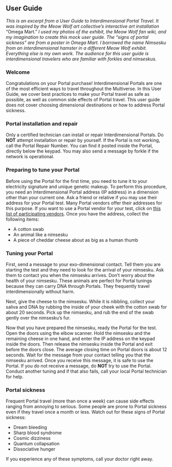 ## User Guide
_This is an excerpt from a User Guide to Interdimensional Portal Travel. It was inspired by the  Meow Wolf art collective’s interactive art installation_ “Omega Mart.” _I used my photos of the exhibit, the Meow Wolf fan wiki, and my imagination to create this mock user guide. The “signs of portal sickness” are from a poster in Omega Mart. I borrowed the name Nimsesku from an interdimensional hamster in a different Meow Wolf exhibit. Everything else is my own work. The audience for this user guide is interdimensional travelers who are familiar with forkles and nimseskus._


### Welcome
Congratulations on your Portal purchase! Interdimensional Portals are one of the most efficient ways to travel throughout the Multiverse. In this User Guide, we cover best practices to make your Portal travel as safe as possible, as well as common side effects of Portal travel. This user guide does not cover choosing dimensional destinations or how to address Portal sickness.


### Portal installation and repair
Only a certified technician can install or repair Interdimensional Portals. Do **NOT** attempt installation or repair by yourself. If the Portal is not working, call the Portal Repair Number. You can find it posted inside the Portal, directly below the keypad. You may also send a message by forkle if the network is operational.


### Preparing to tune your Portal
Before using the Portal for the first time, you need to tune it to your electricity signature and unique genetic makeup. To perform this procedure, you need an Interdimensional Portal address (IP address) in a dimension other than your current one. Ask a friend or relative if you may use their address for your Portal test. Many Portal vendors offer their addresses for this purpose. If you want to use a Portal vendor for your test, click on [this list of participating vendors](https://meow-wolf.fandom.com/wiki/Meow_Wolf_Wiki:Omega_Mart). Once you have the address, collect the following items: 
* A cotton swab
* An animal like a nimsesku
* A piece of cheddar cheese about as big as a human thumb


### Tuning your Portal
First, send a message to your exo-dimensional contact. Tell them you are starting the test and they need to look for the arrival of your nimsesku. Ask them to contact you when the nimsesku arrives. Don’t worry about the health of your nimsesku. These animals are perfect for Portal tunings because they can carry DNA through Portals. They frequently travel interdimensionally without harm.

Next, give the cheese to the nimsesku. While it is nibbling, collect your saliva and DNA by rubbing the inside of your cheek with the cotton swab for about 20 seconds. Pick up the nimsesku, and rub the end of the swab gently over the nimsesku’s fur. 

Now that you have prepared the nimsesku, ready the Portal for the test. Open the doors using the elbow scanner. Hold the nimsesku and the remaining cheese in one hand, and enter the IP address on the keypad inside the doors. Then release the nimsesku inside the Portal and exit before the doors close. The average closing time on Portal doors is about 12 seconds. Wait for the message from your contact telling you that the nimsesku arrived. Once you receive this message, it is safe to use the Portal. If you do not receive a message, do **NOT** try to use the Portal. Conduct another tuning and if that also fails, call your local Portal technician for help. 

### Portal sickness
Frequent Portal travel (more than once a week) can cause side effects ranging from annoying to serious. Some people are prone to Portal sickness even if they travel once a month or less. Watch out for these signs of Portal sickness:
* Dream bleeding
* Sharp blood syndrome
* Cosmic dizziness
* Quantum collapsation
* Dissociative hunger

If you experience any of these symptoms, call your doctor right away.
